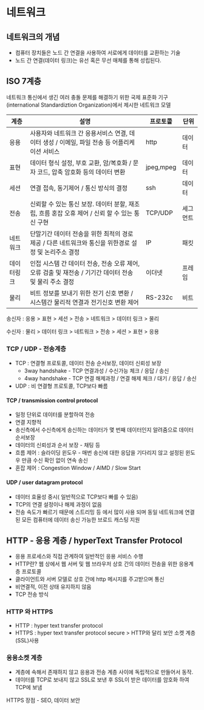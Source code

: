 # 네트워크

## 네트워크의 개념

- 컴퓨터 장치들은 노드 간 연결을 사용하여 서로에게 데이터를 교환하는 기술
- 노드 간 연결(데이터 링크)는 유선 혹은 무선 매체를 통해 성립된다.

## ISO 7계층

네트워크 통신에서 생긴 여러 충돌 문제를 해결하기 위한 국제 표준화 기구(international Standardiztion Organization)에서 제시한 네트워크 모델

| 계층       | 설명                                                         | 프로토콜  | 단위     |
| ---------- | ------------------------------------------------------------ | --------- | -------- |
| 응용       | 사용자와 네트워크 간 응용서비스 연결, 데이터 생성 / 이메일, 파일 전송 등 어플리케이션 서비스 | http      | 데이터   |
| 표현       | 데이터 형식 설정, 부호 교환, 암/복호화 / 문자 코드, 압축 암호화 등의 데이터 변환 | jpeg,mpeg | 데이터   |
| 세션       | 연결 접속, 동기제어 / 통신 방식의 결정                       | ssh       | 데이터   |
| 전송       | 신뢰할 수 있는 통신 보장. 데이터 분할, 재조립, 흐름 혼잡 오휴 제어 / 신뢰 할 수 있는 통신 구현 | TCP/UDP   | 세그먼트 |
| 네트워크   | 단말기간 데이터 전송을 위한 최적의 경로 제공 / 다른 네트워크와 통신을 위한경로 설정 및 논리주소 결정 | IP        | 패킷     |
| 데이터링크 | 인접 시스템 간 데이터 전송, 전송 오류 제어, 오류 검출 및 재전송 / 기기간 데이터 전송 및 물리 주소 결정 | 이더넷    | 프레임   |
| 물리       | 비트 정보를 보내기 위한 전기 신호 변환 / 시스템간 물리적 연결과 전기신호 변환 제어 | RS-232c   | 비트     |

송신자  :  응용 > 표현 > 세션 > 전송 > 네트워크 > 데이터 링크 > 물리

수신자  :  물리 > 데이터 링크 > 네트워크 > 전송 > 세션 > 표현 > 응용

### TCP / UDP - 전송계층

- TCP : 연결형 프로토콜, 데이터 전송 순서보장, 데이터 신뢰성 보장
  - 3way handshake - TCP 연결과성 / 수신가능 체크 / 응답 / 송신
  - 4way handshake - TCP 연결 해제과정 / 연결 해제 체크 / 대기 / 응답 / 송신
- UDP : 비 연결형 프로토콜, TCP보다 빠름

#### TCP / transmission control protocol

- 일정 단위로 데이터를 분할하여 전송
- 연결 지향적
- 송신측에서 수신측에게 송신하는 데이터가 몇 번째 데이터인지 알려줌으로 데이터 순서보장
- 데이터의 신뢰성과 순서 보장 - 채팅 등
- 흐름 제어 : 슬라이딩 윈도우 - 매번 송신에 대한 응답을 기다리지 않고 설정된 윈도우 만큼 수신 확인 없이 연속 송신
- 혼잡 제어 : Congestion Window / AIMD / Slow Start

#### UDP / user datagram protocol

- 데이터 효율성 중시( 일반적으로 TCP보다 빠를 수 있음)
- TCP의 연결 설정이나 해제 과정이 없음
- 전송 속도가 빠르기 때문에 스트리밍 등 에서 많이 사용 되며 동일 네트워크에 연결된 모든 컴퓨터에 데이터 송신 가능한 브로드 캐스팅 지원

## HTTP - 응용 계층 / hyperText Transfer Protocol

- 응용 프로세스와 직접 관계하여 일반적인 응용 서비스 수행
- HTTP란? 웹 상에서 웹 서버 및 웹 브라우저 상호 간의 데이터 전송을 위한 응용계층 프로토콜
- 클라이언트와 서버 모델로 상호 간에 http 메시지를 주고받으며 통신
- 비연결적, 이전 상태 유지하지 않음
- TCP 전송 방식

### HTTP 와 HTTPS

- HTTP :  hyper text transfer protocol
- HTTPS : hyper text transfer protocol secure > HTTP와 달리 보안 소켓 계층(SSL)사용

### 응용소켓 계층

- 계층에 속해서 존재하지 않고 응용과 전송 계층 사이에  독립적으로 만들어서 동작.
- 데이터를 TCP로 보내지 않고 SSL로 보낸 후 SSL이 받은 데이터를 암호화 하여 TCP에 보냄

HTTPS 장점 - SEO, 데이터 보안